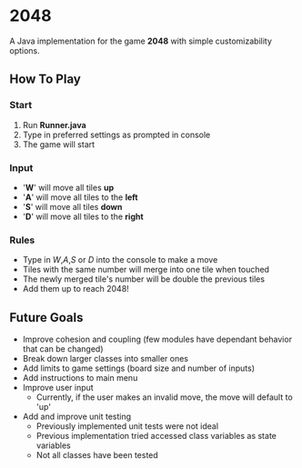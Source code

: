 # 2048
A Java implementation for the game **2048** with simple customizability options.

## How To Play 

### Start
1. Run **Runner.java**
2. Type in preferred settings as prompted in console
3. The game will start

### Input
- '**W**' will move all tiles **up**
- '**A**'  will move all tiles to the **left**
- '**S**' will move all tiles **down**
- '**D**' will move all tiles to the **right**

### Rules
- Type in *W*,*A*,*S* or *D* into the console to make a move
- Tiles with the same number will merge into one tile when touched
- The newly merged tile's number will be double the previous tiles
- Add them up to reach 2048!


## Future Goals

- Improve cohesion and coupling (few modules have dependant behavior that can be changed)
- Break down larger classes into smaller ones
- Add limits to game settings (board size and number of inputs)
- Add instructions to main menu
- Improve user input
  - Currently, if the user makes an invalid move, the move will default to 'up'
- Add and improve unit testing
  - Previously implemented unit tests were not ideal
  - Previous implementation tried accessed class variables as state variables
  - Not all classes have been tested
